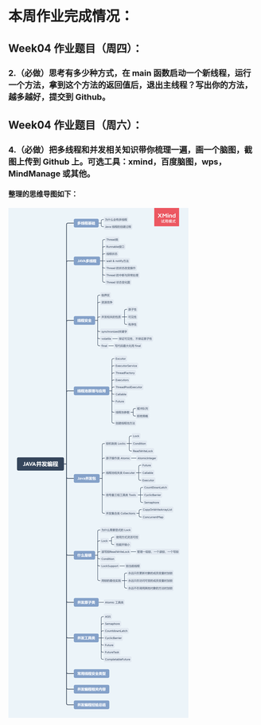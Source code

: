 # 本周作业完成情况：
## Week04 作业题目（周四）：

### 2.（必做）思考有多少种方式，在 main 函数启动一个新线程，运行一个方法，拿到这个方法的返回值后，退出主线程？写出你的方法，越多越好，提交到 Github。


## Week04 作业题目（周六）：

### 4.（必做）把多线程和并发相关知识带你梳理一遍，画一个脑图，截图上传到 Github 上。可选工具：xmind，百度脑图，wps，MindManage 或其他。

#### 整理的思维导图如下：
![image](https://github.com/wenhui5628/JAVA-000/blob/main/Week_04/JAVA%E5%B9%B6%E5%8F%91%E7%BC%96%E7%A8%8B%E6%80%9D%E7%BB%B4%E5%AF%BC%E5%9B%BE.png)
